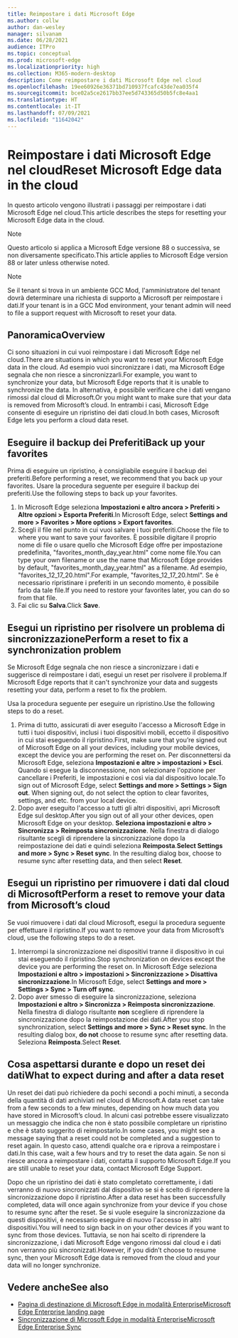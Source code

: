 ```yaml
---
title: Reimpostare i dati Microsoft Edge
ms.author: collw
author: dan-wesley
manager: silvanam
ms.date: 06/28/2021
audience: ITPro
ms.topic: conceptual
ms.prod: microsoft-edge
ms.localizationpriority: high
ms.collection: M365-modern-desktop
description: Come reimpostare i dati Microsoft Edge nel cloud
ms.openlocfilehash: 19ee60926e36371bd710937fcafc43de7ea035f4
ms.sourcegitcommit: bce02a5ce2617bb37ee5d743365d50b5fc8e4aa1
ms.translationtype: HT
ms.contentlocale: it-IT
ms.lasthandoff: 07/09/2021
ms.locfileid: "11642042"
---
```

# <a name="reset-microsoft-edge-data-in-the-cloud"></a><span data-ttu-id="a5477-103">Reimpostare i dati Microsoft Edge nel cloud</span><span class="sxs-lookup"><span data-stu-id="a5477-103">Reset Microsoft Edge data in the cloud</span></span>

<span data-ttu-id="a5477-104">In questo articolo vengono illustrati i passaggi per reimpostare i dati Microsoft Edge nel cloud.</span><span class="sxs-lookup"><span data-stu-id="a5477-104">This article describes the steps for resetting your Microsoft Edge data in the cloud.</span></span>

> [!NOTE]
> <span data-ttu-id="a5477-105">Questo articolo si applica a Microsoft Edge versione 88 o successiva, se non diversamente specificato.</span><span class="sxs-lookup"><span data-stu-id="a5477-105">This article applies to Microsoft Edge version 88 or later unless otherwise noted.</span></span>

> [!NOTE]
> <span data-ttu-id="a5477-106">Se il tenant si trova in un ambiente GCC Mod, l'amministratore del tenant dovrà determinare una richiesta di supporto a Microsoft per reimpostare i dati.</span><span class="sxs-lookup"><span data-stu-id="a5477-106">If your tenant is in a GCC Mod environment, your tenant admin will need to file a support request with Microsoft to reset your data.</span></span>

## <a name="overview"></a><span data-ttu-id="a5477-107">Panoramica</span><span class="sxs-lookup"><span data-stu-id="a5477-107">Overview</span></span>

<span data-ttu-id="a5477-108">Ci sono situazioni in cui vuoi reimpostare i dati Microsoft Edge nel cloud.</span><span class="sxs-lookup"><span data-stu-id="a5477-108">There are situations in which you want to reset your Microsoft Edge data in the cloud.</span></span> <span data-ttu-id="a5477-109">Ad esempio vuoi sincronizzare i dati, ma Microsoft Edge segnala che non riesce a sincronizzarli.</span><span class="sxs-lookup"><span data-stu-id="a5477-109">For example,  you want to synchronize your data, but Microsoft Edge reports that it is unable to synchronize the data.</span></span> <span data-ttu-id="a5477-110">In alternativa, è possibile verificare che i dati vengano rimossi dal cloud di Microsoft.</span><span class="sxs-lookup"><span data-stu-id="a5477-110">Or you might want to make sure that your data is removed from Microsoft’s cloud.</span></span> <span data-ttu-id="a5477-111">In entrambi i casi, Microsoft Edge consente di eseguire un ripristino dei dati cloud.</span><span class="sxs-lookup"><span data-stu-id="a5477-111">In both cases, Microsoft Edge lets you perform a cloud data reset.</span></span>

## <a name="back-up-your-favorites"></a><span data-ttu-id="a5477-112">Eseguire il backup dei Preferiti</span><span class="sxs-lookup"><span data-stu-id="a5477-112">Back up your favorites</span></span>

<span data-ttu-id="a5477-113">Prima di eseguire un ripristino, è consigliabile eseguire il backup dei preferiti.</span><span class="sxs-lookup"><span data-stu-id="a5477-113">Before performing a reset, we recommend that you back up your favorites.</span></span> <span data-ttu-id="a5477-114">Usare la procedura seguente per eseguire il backup dei preferiti.</span><span class="sxs-lookup"><span data-stu-id="a5477-114">Use the following steps to back up your favorites.</span></span>

1. <span data-ttu-id="a5477-115">In Microsoft Edge seleziona **Impostazioni e altro ancora > Preferiti > Altre opzioni > Esporta Preferiti**.</span><span class="sxs-lookup"><span data-stu-id="a5477-115">In Microsoft Edge, select **Settings and more > Favorites > More options > Export favorites**.</span></span>
2. <span data-ttu-id="a5477-116">Scegli il file nel punto in cui vuoi salvare i tuoi preferiti.</span><span class="sxs-lookup"><span data-stu-id="a5477-116">Choose the file to where you want to save your favorites.</span></span> <span data-ttu-id="a5477-117">È possibile digitare il proprio nome di file o usare quello che Microsoft Edge offre per impostazione predefinita, "favorites_month_day_year.html" come nome file.</span><span class="sxs-lookup"><span data-stu-id="a5477-117">You can type your own filename or use the name that Microsoft Edge provides by default,  "favorites_month_day_year.html" as a filename.</span></span> <span data-ttu-id="a5477-118">Ad esempio, "favorites_12_17_20.html".</span><span class="sxs-lookup"><span data-stu-id="a5477-118">For example, "favorites_12_17_20.html".</span></span> <span data-ttu-id="a5477-119">Se è necessario ripristinare i preferiti in un secondo momento, è possibile farlo da tale file.</span><span class="sxs-lookup"><span data-stu-id="a5477-119">If you need to restore your favorites later, you can do so from that file.</span></span>
3. <span data-ttu-id="a5477-120">Fai clic su **Salva**.</span><span class="sxs-lookup"><span data-stu-id="a5477-120">Click **Save**.</span></span>

## <a name="perform-a-reset-to-fix-a-synchronization-problem"></a><span data-ttu-id="a5477-121">Esegui un ripristino per risolvere un problema di sincronizzazione</span><span class="sxs-lookup"><span data-stu-id="a5477-121">Perform a reset to fix a synchronization problem</span></span>

<span data-ttu-id="a5477-122">Se Microsoft Edge segnala che non riesce a sincronizzare i dati e suggerisce di reimpostare i dati, esegui un reset per risolvere il problema.</span><span class="sxs-lookup"><span data-stu-id="a5477-122">If Microsoft Edge reports that it can't synchronize your data and suggests resetting your data, perform a reset to fix the problem.</span></span>

<span data-ttu-id="a5477-123">Usa la procedura seguente per eseguire un ripristino.</span><span class="sxs-lookup"><span data-stu-id="a5477-123">Use the following steps to do a reset.</span></span>

1. <span data-ttu-id="a5477-124">Prima di tutto, assicurati di aver eseguito l'accesso a Microsoft Edge in tutti i tuoi dispositivi, inclusi i tuoi dispositivi mobili, eccetto il dispositivo in cui stai eseguendo il ripristino.</span><span class="sxs-lookup"><span data-stu-id="a5477-124">First, make sure that you’re signed out of Microsoft Edge on all your devices, including your mobile devices, except the device you are performing the reset on.</span></span> <span data-ttu-id="a5477-125">Per disconnettersi da Microsoft Edge, seleziona **Impostazioni e altre > impostazioni > Esci**. Quando si esegue la disconnessione, non selezionare l'opzione per cancellare i Preferiti, le impostazioni e così via dal dispositivo locale.</span><span class="sxs-lookup"><span data-stu-id="a5477-125">To sign out of Microsoft Edge, select **Settings and more > Settings > Sign out**. When signing out, do not select the option to clear favorites, settings, and etc. from your local device.</span></span>
2. <span data-ttu-id="a5477-126">Dopo aver eseguito l'accesso a tutti gli altri dispositivi, apri Microsoft Edge sul desktop.</span><span class="sxs-lookup"><span data-stu-id="a5477-126">After you sign out of all your other devices, open Microsoft Edge on your desktop.</span></span> <span data-ttu-id="a5477-127">**Seleziona impostazioni e altro > Sincronizza > Reimposta sincronizzazione**. Nella finestra di dialogo risultante scegli di riprendere la sincronizzazione dopo la reimpostazione dei dati e quindi seleziona **Reimposta**.</span><span class="sxs-lookup"><span data-stu-id="a5477-127">**Select Settings and more > Sync > Reset sync**. In the resulting dialog box, choose to resume sync after resetting data, and then select **Reset**.</span></span>

## <a name="perform-a-reset-to-remove-your-data-from-microsofts-cloud"></a><span data-ttu-id="a5477-128">Esegui un ripristino per rimuovere i dati dal cloud di Microsoft</span><span class="sxs-lookup"><span data-stu-id="a5477-128">Perform a reset to remove your data from Microsoft’s cloud</span></span>

<span data-ttu-id="a5477-129">Se vuoi rimuovere i dati dal cloud Microsoft, esegui la procedura seguente per effettuare il ripristino.</span><span class="sxs-lookup"><span data-stu-id="a5477-129">If you want to remove your data from Microsoft’s cloud, use the following steps to do a reset.</span></span>

1. <span data-ttu-id="a5477-130">Interrompi la sincronizzazione nei dispositivi tranne il dispositivo in cui stai eseguendo il ripristino.</span><span class="sxs-lookup"><span data-stu-id="a5477-130">Stop synchronization on devices except the device you are performing the reset on.</span></span>  <span data-ttu-id="a5477-131">In Microsoft Edge seleziona **Impostazioni e altro > impostazioni > Sincronizzazione > Disattiva sincronizzazione**.</span><span class="sxs-lookup"><span data-stu-id="a5477-131">In Microsoft Edge, select **Settings and more > Settings > Sync > Turn off sync**.</span></span>  
2. <span data-ttu-id="a5477-132">Dopo aver smesso di eseguire la sincronizzazione, seleziona **Impostazioni e altro > Sincronizza > Reimposta sincronizzazione**. Nella finestra di dialogo risultante **non** scegliere di riprendere la sincronizzazione dopo la reimpostazione dei dati.</span><span class="sxs-lookup"><span data-stu-id="a5477-132">After you stop synchronization, select **Settings and more > Sync > Reset sync**. In the resulting dialog box, **do not** choose to resume sync after resetting data.</span></span> <span data-ttu-id="a5477-133">Seleziona **Reimposta**.</span><span class="sxs-lookup"><span data-stu-id="a5477-133">Select **Reset**.</span></span>

## <a name="what-to-expect-during-and-after-a-data-reset"></a><span data-ttu-id="a5477-134">Cosa aspettarsi durante e dopo un reset dei dati</span><span class="sxs-lookup"><span data-stu-id="a5477-134">What to expect during and after a data reset</span></span>

<span data-ttu-id="a5477-135">Un reset dei dati può richiedere da pochi secondi a pochi minuti, a seconda della quantità di dati archiviati nel cloud di Microsoft.</span><span class="sxs-lookup"><span data-stu-id="a5477-135">A data reset can take from a few seconds to a few minutes, depending on how much data you have stored in Microsoft’s cloud.</span></span> <span data-ttu-id="a5477-136">In alcuni casi potrebbe essere visualizzato un messaggio che indica che non è stato possibile completare un ripristino e che è stato suggerito di reimpostarlo.</span><span class="sxs-lookup"><span data-stu-id="a5477-136">In some cases, you might see a message saying that a reset could not be completed and a suggestion to reset again.</span></span> <span data-ttu-id="a5477-137">In questo caso, attendi qualche ora e riprova a reimpostare i dati.</span><span class="sxs-lookup"><span data-stu-id="a5477-137">In this case, wait a few hours and try to reset the data again.</span></span> <span data-ttu-id="a5477-138">Se non si riesce ancora a reimpostare i dati, contatta il supporto Microsoft Edge.</span><span class="sxs-lookup"><span data-stu-id="a5477-138">If you are still unable to reset your data, contact Microsoft Edge Support.</span></span>

<span data-ttu-id="a5477-139">Dopo che un ripristino dei dati è stato completato correttamente, i dati verranno di nuovo sincronizzati dal dispositivo se si è scelto di riprendere la sincronizzazione dopo il ripristino.</span><span class="sxs-lookup"><span data-stu-id="a5477-139">After a data reset has been successfully completed, data will once again synchronize from your device if you chose to resume sync after the reset.</span></span> <span data-ttu-id="a5477-140">Se si vuole eseguire la sincronizzazione da questi dispositivi, è necessario eseguire di nuovo l'accesso in altri dispositivi.</span><span class="sxs-lookup"><span data-stu-id="a5477-140">You will need to sign back in on your other devices if you want to sync from those devices.</span></span> <span data-ttu-id="a5477-141">Tuttavia, se non hai scelto di riprendere la sincronizzazione, i dati Microsoft Edge vengono rimossi dal cloud e i dati non verranno più sincronizzati.</span><span class="sxs-lookup"><span data-stu-id="a5477-141">However, if you didn’t choose to resume sync, then your Microsoft Edge data is removed from the cloud and your data will no longer synchronize.</span></span>

## <a name="see-also"></a><span data-ttu-id="a5477-142">Vedere anche</span><span class="sxs-lookup"><span data-stu-id="a5477-142">See also</span></span>

- [<span data-ttu-id="a5477-143">Pagina di destinazione di Microsoft Edge in modalità Enterprise</span><span class="sxs-lookup"><span data-stu-id="a5477-143">Microsoft Edge Enterprise landing page</span></span>](https://aka.ms/EdgeEnterprise)
- [<span data-ttu-id="a5477-144">Sincronizzazione di Microsoft Edge in modalità Enterprise</span><span class="sxs-lookup"><span data-stu-id="a5477-144">Microsoft Edge Enterprise Sync</span></span>](microsoft-edge-enterprise-sync.md)